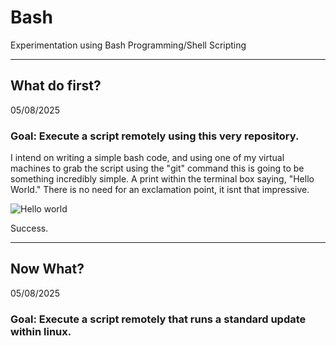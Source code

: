 # Bash
Experimentation using Bash Programming/Shell Scripting

---

## What do first? ##
05/08/2025
### Goal: Execute a script remotely using this very repository. ###

I intend on writing a simple bash code, and using one of my virtual machines to grab the script using the "git" command
this is going to be something incredibly simple. A print within the terminal box saying, "Hello World." There is no need for 
an exclamation point, it isnt that impressive.

![Hello world](https://github.com/user-attachments/assets/d4929c72-cc93-4919-90cd-1fbe73af8a42)

Success.

---
 
## Now What? ##
05/08/2025
### Goal: Execute a script remotely that runs a standard update within linux. ###
